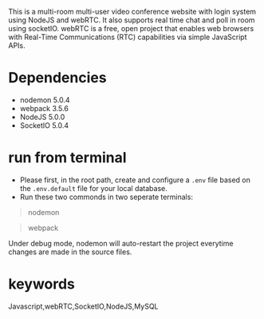 This is a multi-room multi-user video conference website with login system using NodeJS and webRTC. It also supports real time chat and poll in room using socketIO.
webRTC is a free, open project that enables web browsers with Real-Time Communications (RTC) capabilities via simple JavaScript APIs.

# Dependencies
* nodemon 5.0.4
* webpack 3.5.6
* NodeJS 5.0.0
* SocketIO 5.0.4

# run from terminal
* Please first, in the root path, create and configure a `.env` file based on the `.env.default` file for your local database.
* Run these two commonds in two seperate terminals:
> nodemon

> webpack

Under debug mode, nodemon will auto-restart the project everytime changes are made in the source files.

# keywords
Javascript,webRTC,SocketIO,NodeJS,MySQL




